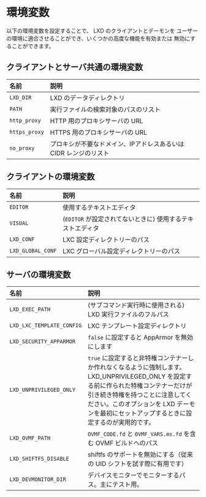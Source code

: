 # 環境変数
以下の環境変数を設定することで、 LXD のクライアントとデーモンを
ユーザーの環境に適合させることができ、いくつかの高度な機能を有効または
無効にすることができます。

## クライアントとサーバ共通の環境変数
名前          | 説明
:---          | :----
`LXD_DIR`     | LXD のデータディレクトリ
`PATH`        | 実行ファイルの検索対象のパスのリスト
`http_proxy`  | HTTP 用のプロキシサーバの URL
`https_proxy` | HTTPS 用のプロキシサーバの URL
`no_proxy`    | プロキシが不要なドメイン、IPアドレスあるいは CIDR レンジのリスト

## クライアントの環境変数
名前              | 説明
:---              | :----
`EDITOR`          | 使用するテキストエディタ
`VISUAL`          | (`EDITOR` が設定されてないときに) 使用するテキストエディタ
`LXD_CONF`        | LXC 設定ディレクトリーのパス
`LXD_GLOBAL_CONF` | LXC グローバル設定ディレクトリーのパス

## サーバの環境変数
名前                      | 説明
:---                      | :----
`LXD_EXEC_PATH`           | (サブコマンド実行時に使用される) LXD 実行ファイルのフルパス
`LXD_LXC_TEMPLATE_CONFIG` | LXC テンプレート設定ディレクトリ
`LXD_SECURITY_APPARMOR`   | `false` に設定すると AppArmor を無効にします
`LXD_UNPRIVILEGED_ONLY`   | `true` に設定すると非特権コンテナーしか作れなくなるように強制します。 LXD_UNPRIVILEGED_ONLY を設定する前に作られた特権コンテナーだけが引き続き特権を持つことに注意してください。このオプションを LXD デーモンを最初にセットアップするときに設定するのが実用的です。
`LXD_OVMF_PATH`           | `OVMF_CODE.fd` と `OVMF_VARS.ms.fd` を含む OVMF ビルドへのパス
`LXD_SHIFTFS_DISABLE`     | shiftfs のサポートを無効にする（従来の UID シフトを試す際に有用です）
`LXD_DEVMONITOR_DIR`      | デバイスモニターでモニターするパス。主にテスト用。
